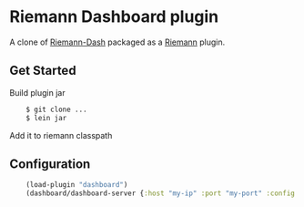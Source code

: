 Riemann Dashboard plugin
=================

A clone of [Riemann-Dash](https://github.com/aphyr/riemann-dash) packaged as a [Riemann](http://riemann.io) plugin.

Get Started
-----------------

Build plugin jar

``` bash
    $ git clone ...
	$ lein jar
```

Add it to riemann classpath

Configuration
-----------------


``` clojure
	(load-plugin "dashboard")
	(dashboard/dashboard-server {:host "my-ip" :port "my-port" :config "/path/to/my.config"})
```
